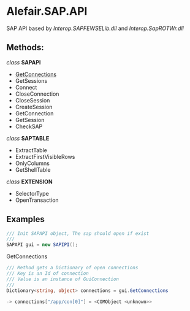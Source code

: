 # Alefair.SAP.API

<div class="alert alert-info">SAP API based by <i>Interop.SAPFEWSELib.dll</i> and <i>Interop.SapROTWr.dll</i></div>

## Methods:

*class* **SAPAPI**
- [GetConnections](#GetConnections)
- GetSessions
- Connect
- CloseConnection
- CloseSession
- CreateSession
- GetConnection
- GetSession
- CheckSAP


*class* **SAPTABLE**
- ExtractTable
- ExtractFirstVisibleRows
- OnlyColumns
- GetShellTable


*class* **EXTENSION**
- SelectorType
- OpenTransaction


## Examples

```csharp
/// Init SAPAPI object, The sap should open if exist
///
SAPAPI gui = new SAPIPI();
```


<div id="GetConnections">GetConnections</div>

```csharp
/// Method gets a Dictionary of open connections
/// Key is an Id of connection
/// Value is an instance of GuiConnection
///
Dictionary<string, object> connections = gui.GetConnections

-> connections["/app/con[0]"] = <COMObject <unknown>>
```
